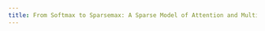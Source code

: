 ```yaml
---
title: From Softmax to Sparsemax: A Sparse Model of Attention and Multi-Label Classification.
---
```

